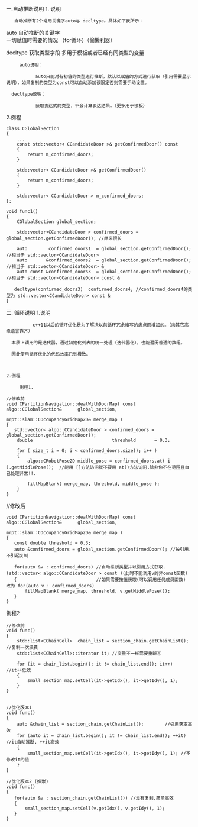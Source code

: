 一.自动推断说明
       1. 说明

       自动推断有2个常用关键字auto与 decltype。具体如下表所示：



 auto	自动推断的关键字	
一切赋值时需要的情况 （for循环）（偷懒利器）

decltype	获取类型字段	多用于模板或者已经有同类型的变量
         

         auto说明：

               auto只能对有初值的类型进行推断，默认以赋值的方式进行获取（引用需要显示说明），如果复制的类型为const可以自动添加该限定否则需要手动设置。         

      decltype说明：

               获取表达式的类型，不会计算表达结果。（更多用于模板）



 2.例程
```
class CGlobalSection
{
    ...
    const std::vector< CCandidateDoor >& getConfirmedDoor() const
    {
        return m_confirmed_doors;
    }
 
    std::vector< CCandidateDoor >& getConfirmedDoor()
    {
        return m_confirmed_doors;
    }
 
    std::vector< CCandidateDoor > m_confirmed_doors;
};
 
void func1()
{
    CGlobalSection global_section;
 
    std::vector<CCandidateDoor > confirmed_doors = global_section.getConfirmedDoor(); //原来很长
 
    auto        confirmed_doors1  = global_section.getConfirmedDoor();  //相当于 std::vector<CCandidateDoor>
    auto       &confirmed_doors2  = global_section.getConfirmedDoor(); //相当于 std::vector<CCandidateDoor> &
    auto const &confirmed_doors3  = global_section.getConfirmedDoor(); //相当于 std::vector<CCandidateDoor> const &
 
   decltype(confirmed_doors3)  confirmed_doors4; //confirmed_doors4的类型为 std::vector<CCandidateDoor> const &
}
   ```     



二. 循环说明
     1.说明  

              c++11以后的循环优化是为了解决以前循环冗余难写的痛点而增加的。（向其它高级语言靠齐）

      本质上调用的是迭代器，通过初始化列表的统一处理（迭代器化），也能遍历普通的数组。

      因此使用循环优化的代码效率已到极致。



    2.例程      

         例程1.
```
//修改前
void CPartitionNavigation::dealWithDoorMap( const algo::CGlobalSection&      global_section,
                                            mrpt::slam::COccupancyGridMap2D& merge_map )
{
   std::vector< algo::CCandidateDoor > confirmed_doors = global_section.getConfirmedDoor();
    double                              threshold       = 0.3;
 
    for ( size_t i = 0; i < confirmed_doors.size(); i++ )
    {
        algo::CRobotPose2D middle_pose = confirmed_doors.at( i ).getMiddlePose();  //能用 []方法访问就不要用 at()方法访问.除非你不在范围且自己处理异常!!.
 
        fillMapBlank( merge_map, threshold, middle_pose );
    }
}
```
//修改后
 
 ```
void CPartitionNavigation::dealWithDoorMap( const algo::CGlobalSection&      global_section,
                                            mrpt::slam::COccupancyGridMap2D& merge_map )
{
    const double threshold = 0.3;
    auto &confirmed_doors = global_section.getConfirmedDoor(); //按引用.不引起复制
 
    for(auto &v : confirmed_doors) //自动推断类型并以引用方式获取.(std::vector< algo::CCandidateDoor > const )(此时不能调用v的非const函数)
    {                              //如果需要按值获取(可以调用任何成员函数) 改为 for(auto v : confirmed_doors)
        fillMapBlank( merge_map, threshold, v.getMiddlePose());
    }
}
```

例程2
```
//修改前
void func()
{
    std::list<CChainCell>  chain_list = section_chain.getChainList(); //复制一次浪费
    std::list<CChainCell>::iterator it; //变量不一样需要重新写
 
    for (it = chain_list.begin(); it != chain_list.end(); it++) //it++低效
    {
        small_section_map.setCell(it->getIdx(), it->getIdy(), 1);
    }
}
 
 
//优化版本1
void func()
{
    auto &chain_list = section_chain.getChainList();        //引用获取高效
    for (auto it = chain_list.begin(); it != chain_list.end(); ++it) //it自动推断, ++it高效
    {
        small_section_map.setCell(it->getIdx(), it->getIdy(), 1); //不修改it的值
    }
}
 ```
 ```
//优化版本2 (推崇)
void func()
{
    for(auto &v : section_chain.getChainList()) //没有复制.简单高效
    {
        small_section_map.setCell(v.getIdx(), v.getIdy(), 1); 
    }
}
```